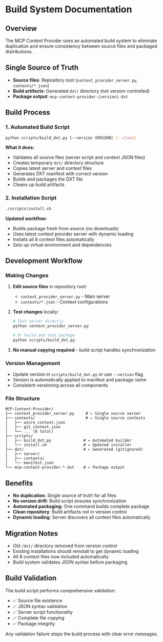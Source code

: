 # Build System Documentation

## Overview

The MCP Context Provider uses an automated build system to eliminate duplication and ensure consistency between source files and packaged distributions.

## Single Source of Truth

- **Source files**: Repository root (`context_provider_server.py`, `contexts/*.json`)
- **Build artifacts**: Generated `dxt/` directory (not version controlled)
- **Package output**: `mcp-context-provider-{version}.dxt`

## Build Process

### 1. Automated Build Script

```bash
python scripts/build_dxt.py [--version VERSION] [--clean]
```

**What it does:**
- Validates all source files (server script and context JSON files)
- Creates temporary `dxt/` directory structure
- Copies latest server and context files
- Generates DXT manifest with correct version
- Builds and packages the DXT file
- Cleans up build artifacts

### 2. Installation Script

```bash
./scripts/install.sh
```

**Updated workflow:**
- Builds package fresh from source (no downloads)
- Uses latest context provider server with dynamic loading
- Installs all 8 context files automatically
- Sets up virtual environment and dependencies

## Development Workflow

### Making Changes

1. **Edit source files** in repository root:
   - `context_provider_server.py` - Main server
   - `contexts/*.json` - Context configurations

2. **Test changes** locally:
   ```bash
   # Test server directly
   python context_provider_server.py

   # Or build and test package
   python scripts/build_dxt.py
   ```

3. **No manual copying required** - build script handles synchronization

### Version Management

- Update version in `scripts/build_dxt.py` or use `--version` flag
- Version is automatically applied to manifest and package name
- Consistent versioning across all components

### File Structure

```
MCP-Context-Provider/
├── context_provider_server.py     # ← Single source server
├── contexts/                      # ← Single source contexts
│   ├── azure_context.json
│   ├── git_context.json
│   └── ... (8 total)
├── scripts/
│   ├── build_dxt.py              # ← Automated builder
│   └── install.sh                # ← Updated installer
├── dxt/                          # ← Generated (gitignored)
│   ├── server/
│   ├── contexts/
│   └── manifest.json
└── mcp-context-provider-*.dxt    # ← Package output
```

## Benefits

- **No duplication**: Single source of truth for all files
- **No version drift**: Build script ensures synchronization
- **Automated packaging**: One command builds complete package
- **Clean repository**: Build artifacts not in version control
- **Dynamic loading**: Server discovers all context files automatically

## Migration Notes

- Old `/dxt/` directory removed from version control
- Existing installations should reinstall to get dynamic loading
- All 8 context files now included automatically
- Build system validates JSON syntax before packaging

## Build Validation

The build script performs comprehensive validation:

- ✅ Source file existence
- ✅ JSON syntax validation
- ✅ Server script functionality
- ✅ Complete file copying
- ✅ Package integrity

Any validation failure stops the build process with clear error messages.
